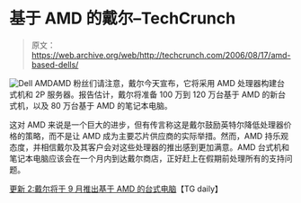 # 基于 AMD 的戴尔–TechCrunch

> 原文：<https://web.archive.org/web/http://techcrunch.com/2006/08/17/amd-based-dells/>

![Dell AMD](img/7c52d93c7c66c4e24a86b9e6b14a803c.png)AMD 粉丝们请注意，戴尔今天宣布，它将采用 AMD 处理器构建台式机和 2P 服务器。报告估计，戴尔将准备 100 万到 120 万台基于 AMD 的新台式机，以及 80 万台基于 AMD 的笔记本电脑。

这对 AMD 来说是一个巨大的进步，但有传言称这是戴尔鼓励英特尔降低处理器价格的策略，而不是让 AMD 成为主要芯片供应商的实际举措。然而，AMD 持乐观态度，并相信戴尔及其客户会对这些处理器的推出感到更加满意。AMD 台式机和笔记本电脑应该会在一个月内到达戴尔商店，正好赶上在假期前处理所有的支持问题。

[更新 2:戴尔将于 9 月推出基于 AMD 的台式电脑](https://web.archive.org/web/20210228044604/http://www.tgdaily.com/2006/08/17/dell_amd_desktops_notebooks/)【TG daily】